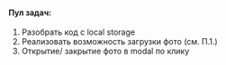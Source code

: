 #### Пул задач:

1. Разобрать код с local storage
2. Реализовать возможность загрузки фото (см. П.1.)
3. Открытие/ закрытие фото в modal по клику
